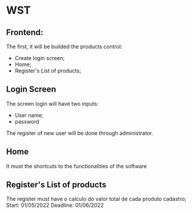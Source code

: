 # WST

## Frontend:

The first, it will be builded the products control:

- Create login screen;
- Home;
- Register's List of products;

## Login Screen
 The screen login will have two inputs:

 - User name;
 - password

 The register of new user will be done through administrator.

## Home
 It must the shortcuts to the functionalities of the software
## Register's List of products
 The register must have o calculo do valor total de cada produto cadastro; 
Start: 01/05/2022
Deadline: 01/06/2022